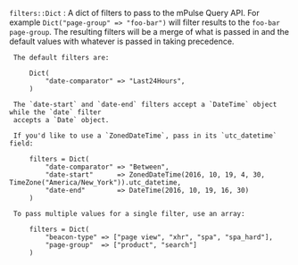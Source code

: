 `filters::Dict`
:    A dict of filters to pass to the mPulse Query API. For example `Dict("page-group" => "foo-bar")`
     will filter results to the `foo-bar` `page-group`.  The resulting filters will be a merge of
     what is passed in and the default values with whatever is passed in taking precedence.

     The default filters are:

         Dict(
             "date-comparator" => "Last24Hours",
         )

     The `date-start` and `date-end` filters accept a `DateTime` object while the `date` filter
     accepts a `Date` object.

     If you'd like to use a `ZonedDateTime`, pass in its `utc_datetime` field:

         filters = Dict(
             "date-comparator" => "Between",
             "date-start"      => ZonedDateTime(2016, 10, 19, 4, 30, TimeZone("America/New_York")).utc_datetime,
             "date-end"        => DateTime(2016, 10, 19, 16, 30)
         )

     To pass multiple values for a single filter, use an array:

         filters = Dict(
             "beacon-type" => ["page view", "xhr", "spa", "spa_hard"],
             "page-group"  => ["product", "search"]
         )
